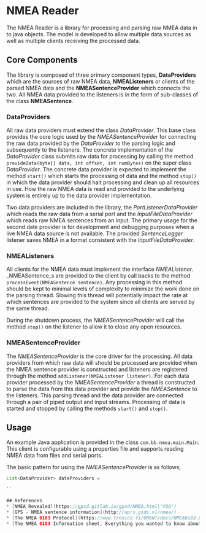 # NMEA Reader
The NMEA Reader is a library for processing and parsing raw NMEA data in to java objects.  The model is developed to allow multiple data sources as well as multiple clients receiving the processed data.

## Core Components
The library is composed of three primary component types, **DataProviders** which are the sources of raw NMEA data, **NMEAListeners** or clients of the parsed NMEA data and the **NMEASentenceProvider** which connects the two.  All NMEA data provided to the listeners is in the form of sub-classes of the class **NMEASentence**.

### DataProviders
All raw data providers must extend the class _DataProvider_.  This base class provides the core logic used by the _NMEASentenceProvider_ for connecting the raw data provided by the _DataProvider_ to the parsing logic and subsequently to the listeners.  The concrete implementation of the _DataProvider_ class submits raw data for processing by calling the method ``provideData(byte[] data, int offset, int numBytes)`` on the super class _DataProvider_.  The concrete data provider is expected to implement the method ``start()`` which starts the processing of data and the method  ``stop()`` in which the data provider should halt processing and clean up all resources in use.  How the raw NMEA data is read and provided to the underlying system is entirely up to the data provider implementation.

Two data providers are included in the library, the _PortListenerDataProvider_ which reads the raw data from a serial port and the _InputFileDataProvider_ which reads raw NMEA sentences from an input.  The primary usage for the second date provider is for development and debugging purposes when a live NMEA data source is not available.  The provided _SentenceLogger_ listener saves NMEA in a format consistent with the _InputFileDataProvider_.

### NMEAListeners
All clients for the NMEA data must implement the interface _NMEAListener_. _NMEASentence_s are provided to the client by call backs to the method ``processEvent(NMEASentence sentence)``.  Any processing in this method should be kept to minimal levels of complexity to minimize the work done on the parsing thread.  Slowing this thread will potentially impact the rate at which sentences are provided to the system since all clients are served by the same thread.

During the shutdown process, the _NMEASentenceProvider_ will call the method ``stop()`` on the listener to allow it to close any open resources.

### NMEASentenceProvider
The _NMEASentenceProvider_ is the core driver for the processing. All data providers from which raw data will should be processed are provided when the NMEA sentence provider is constructed and listeners are registered through the method ``addListener(NMEAListener listener)``. For each data provider processed by the _NMEASentenceProvider_ a thread is constructed to parse the data from this data provider and provide the _NMEASentence_ to the listeners. This parsing thread and the data provider are connected through a pair of piped output and input streams. Processing of data is started and stopped by calling the methods ``start()`` and ``stop()``.  

## Usage
An example Java application is provided in the class ``com.bb.nmea.main.Main``.  This client is configurable using a properties file and supports reading NMEA data from files and serial ports.  

The basic pattern for using the _NMEASentenceProvider_ is as follows;
```java
List<DataProvider> dataProviders = 

``

## References
* [NMEA Revealed](https://gpsd.gitlab.io/gpsd/NMEA.html|"FOO")
* [GPS - NMEA sentence information](http://aprs.gids.nl/nmea/)
* [The NMEA 0183 Protocol](https://www.tronico.fi/OH6NT/docs/NMEA0183.pdf)
* [The NMEA 0183 Information sheet, Everything you wanted to know about NMEA 0183 (but were afraid to ask)](https://www.actisense.com/wp-content/uploads/2017/07/NMEA-0183-Information-sheet-issue-4-1-1.pdf), Actisense.
